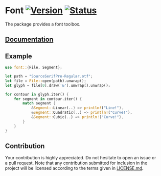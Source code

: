 # Font [![Version][version-img]][version-url] [![Status][status-img]][status-url]

The package provides a font toolbox.

## [Documentation][doc]

## Example

```rust
use font::{File, Segment};

let path = "SourceSerifPro-Regular.otf";
let file = File::open(path).unwrap();
let glyph = file[0].draw('&').unwrap().unwrap();

for contour in glyph.iter() {
    for segment in contour.iter() {
        match segment {
            &Segment::Linear(..) => println!("Line!"),
            &Segment::Quadratic(..) => println!("Curve!"),
            &Segment::Cubic(..) => println!("Curve!"),
        }
    }
}
```

## Contribution

Your contribution is highly appreciated. Do not hesitate to open an issue or a
pull request. Note that any contribution submitted for inclusion in the project
will be licensed according to the terms given in [LICENSE.md](LICENSE.md).

[doc]: https://bodoni.github.io/font
[status-img]: https://travis-ci.org/bodoni/font.svg?branch=master
[status-url]: https://travis-ci.org/bodoni/font
[version-img]: https://img.shields.io/crates/v/font.svg
[version-url]: https://crates.io/crates/font
